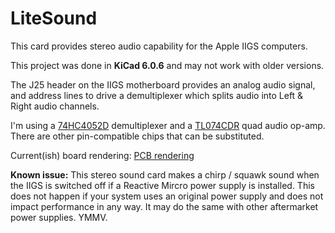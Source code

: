 # LiteSound
This card provides stereo audio capability for the Apple IIGS computers.

This project was done in <b>KiCad 6.0.6</b> and may not work with older versions.


The J25 header on the IIGS motherboard provides an analog audio signal, and address lines
to drive a demultiplexer which splits audio into Left & Right audio channels.

I'm using a [74HC4052D](https://www.digikey.com/en/products/detail/toshiba-semiconductor-and-storage/74HC4052D/6109174) demultiplexer
and a [TL074CDR](https://www.digikey.com/en/products/detail/texas-instruments/TL074CDR/276926) quad audio op-amp.  There are other pin-compatible
chips that can be substituted.

Current(ish) board rendering:
[PCB rendering](IIGS-audio.png)

<b>Known issue:</b> This stereo sound card makes a chirp / squawk sound when the IIGS is switched off if a Reactive Mircro power supply is installed.   This does not happen
if your system uses an original power supply and does not impact performance in any way.  It may do the same with other aftermarket power supplies. YMMV.
